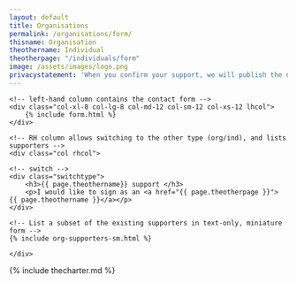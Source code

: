 ```yaml
---
layout: default
title: Organisations
permalink: /organisations/form/
thisname: Organisation
theothername: Individual
theotherpage: "/individuals/form"
image: /assets/images/logo.png
privacystatement: 'When you confirm your support, we will publish the name of your organisation on this website. Your email address and postcode will not be displayed. We will use your email address to confirm your support. We will use your postcode to assess the geographical distribution of supporters. If you opt-in to email updates by ticking the box below, will we email you subsequent updates about the Charter. You can unsubscribe at any time.'
---
```


<div class="row">

    <!-- left-hand column contains the contact form -->
    <div class="col-xl-8 col-lg-8 col-md-12 col-sm-12 col-xs-12 lhcol">
        {% include form.html %}
    </div>

    <!-- RH column allows switching to the other type (org/ind), and lists supporters -->
    <div class="col rhcol">
    
    <!-- switch -->
    <div class="switchtype">
        <h3>{{ page.theothername}} support </h3>
        <p>I would like to sign as an <a href="{{ page.theotherpage }}"> {{ page.theothername }}</a></p>
    </div>

    <!-- List a subset of the existing supporters in text-only, miniature form -->
    {% include org-supporters-sm.html %}

    </div>
</div>
{% include thecharter.md %}

